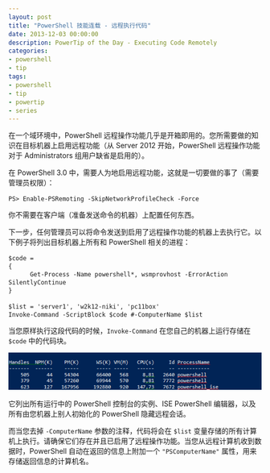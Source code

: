 ```yaml
---
layout: post
title: "PowerShell 技能连载 - 远程执行代码"
date: 2013-12-03 00:00:00
description: PowerTip of the Day - Executing Code Remotely
categories:
- powershell
- tip
tags:
- powershell
- tip
- powertip
- series
---
```

在一个域环境中，PowerShell 远程操作功能几乎是开箱即用的。您所需要做的知识在目标机器上启用远程功能（从 Server 2012 开始，PowerShell 远程操作功能对于 Administrators 组用户缺省是启用的）。

在 PowerShell 3.0 中，需要人为地启用远程功能，这就是一切要做的事了（需要管理员权限）：

	PS> Enable-PSRemoting -SkipNetworkProfileCheck -Force

你不需要在客户端（准备发送命令的机器）上配置任何东西。

下一步，任何管理员可以将命令发送到启用了远程操作功能的机器上去执行它。以下例子将列出目标机器上所有和 PowerShell 相关的进程：

	$code =
	{
	      Get-Process -Name powershell*, wsmprovhost -ErrorAction SilentlyContinue
	}
	
	$list = 'server1', 'w2k12-niki', 'pc11box'
	Invoke-Command -ScriptBlock $code #-ComputerName $list

当您原样执行这段代码的时候，`Invoke-Command` 在您自己的机器上运行存储在 `$code` 中的代码块。

![](/img/2013-12-03-executing-code-remotely-001.png)

它列出所有运行中的 PowerShell 控制台的实例、ISE PowerShell 编辑器，以及所有由您机器上别人初始化的 PowerShell 隐藏远程会话。

而当您去掉 `-ComputerName` 参数的注释，代码将会在 `$list` 变量存储的所有计算机上执行。请确保它们存在并且已启用了远程操作功能。当您从远程计算机收到数据时，PowerShell 自动在返回的信息上附加一个 `"PSComputerName"` 属性，用来存储返回信息的计算机名。

<!--本文国际来源：[Executing Code Remotely](http://community.idera.com/powershell/powertips/b/tips/posts/executing-code-remotely)-->
